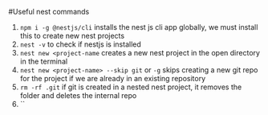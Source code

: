 #Useful nest commands

1. `npm i -g @nestjs/cli` installs the nest js cli app globally, we must install this to create new nest projects
2. `nest -v` to check if nestjs is installed
3. `nest new <project-name`  creates a new nest project in the open directory in the terminal
4. `nest new <project-name> --skip git` or `-g` skips creating a new git repo for the project if we are already in an existing repository
5. `rm -rf .git` if git is created in a nested nest project, it removes the folder and deletes the internal repo
6. ``
